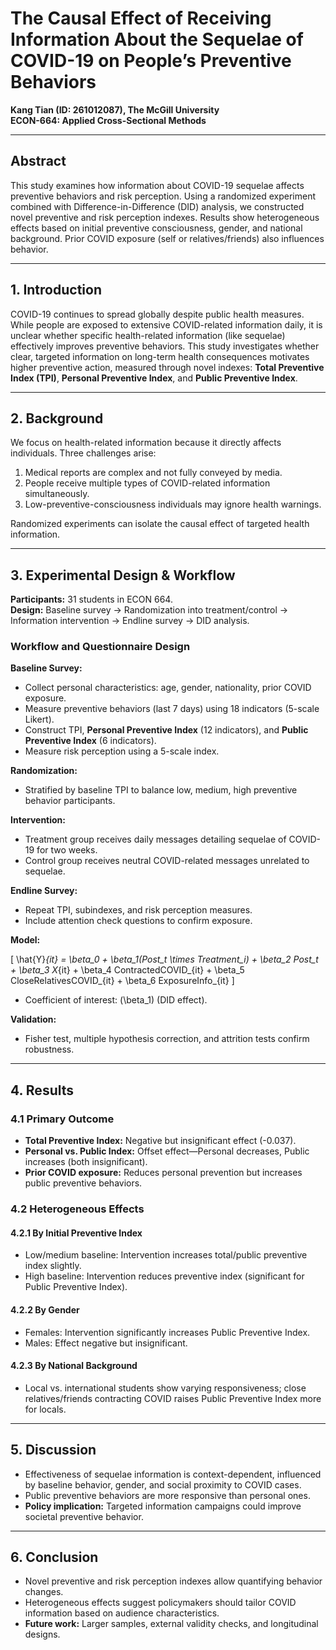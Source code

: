 # The Causal Effect of Receiving Information About the Sequelae of COVID-19 on People’s Preventive Behaviors

**Kang Tian (ID: 261012087), The McGill University**  
**ECON-664: Applied Cross-Sectional Methods**

---

## Abstract

This study examines how information about COVID-19 sequelae affects preventive behaviors and risk perception. Using a randomized experiment combined with Difference-in-Difference (DID) analysis, we constructed novel preventive and risk perception indexes. Results show heterogeneous effects based on initial preventive consciousness, gender, and national background. Prior COVID exposure (self or relatives/friends) also influences behavior.

---

## 1. Introduction

COVID-19 continues to spread globally despite public health measures. While people are exposed to extensive COVID-related information daily, it is unclear whether specific health-related information (like sequelae) effectively improves preventive behaviors. This study investigates whether clear, targeted information on long-term health consequences motivates higher preventive action, measured through novel indexes: **Total Preventive Index (TPI)**, **Personal Preventive Index**, and **Public Preventive Index**.

---

## 2. Background

We focus on health-related information because it directly affects individuals. Three challenges arise:

1. Medical reports are complex and not fully conveyed by media.  
2. People receive multiple types of COVID-related information simultaneously.  
3. Low-preventive-consciousness individuals may ignore health warnings.  

Randomized experiments can isolate the causal effect of targeted health information.

---

## 3. Experimental Design & Workflow

**Participants:** 31 students in ECON 664.  
**Design:** Baseline survey → Randomization into treatment/control → Information intervention → Endline survey → DID analysis.

### Workflow and Questionnaire Design

**Baseline Survey:**
- Collect personal characteristics: age, gender, nationality, prior COVID exposure.
- Measure preventive behaviors (last 7 days) using 18 indicators (5-scale Likert).
- Construct TPI, **Personal Preventive Index** (12 indicators), and **Public Preventive Index** (6 indicators).
- Measure risk perception using a 5-scale index.

**Randomization:**
- Stratified by baseline TPI to balance low, medium, high preventive behavior participants.

**Intervention:**
- Treatment group receives daily messages detailing sequelae of COVID-19 for two weeks.
- Control group receives neutral COVID-related messages unrelated to sequelae.

**Endline Survey:**
- Repeat TPI, subindexes, and risk perception measures.
- Include attention check questions to confirm exposure.

**Model:**

\[
\hat{Y}_{it} = \beta_0 + \beta_1(Post_t \times Treatment_i) + \beta_2 Post_t + \beta_3 X_{it} + \beta_4 ContractedCOVID_{it} + \beta_5 CloseRelativesCOVID_{it} + \beta_6 ExposureInfo_{it}
\]

- Coefficient of interest: \(\beta_1\) (DID effect).

**Validation:**
- Fisher test, multiple hypothesis correction, and attrition tests confirm robustness.

---

## 4. Results

### 4.1 Primary Outcome
- **Total Preventive Index:** Negative but insignificant effect (-0.037).  
- **Personal vs. Public Index:** Offset effect—Personal decreases, Public increases (both insignificant).  
- **Prior COVID exposure:** Reduces personal prevention but increases public preventive behaviors.

### 4.2 Heterogeneous Effects

#### 4.2.1 By Initial Preventive Index
- Low/medium baseline: Intervention increases total/public preventive index slightly.  
- High baseline: Intervention reduces preventive index (significant for Public Preventive Index).

#### 4.2.2 By Gender
- Females: Intervention significantly increases Public Preventive Index.  
- Males: Effect negative but insignificant.

#### 4.2.3 By National Background
- Local vs. international students show varying responsiveness; close relatives/friends contracting COVID raises Public Preventive Index more for locals.

---

## 5. Discussion

- Effectiveness of sequelae information is context-dependent, influenced by baseline behavior, gender, and social proximity to COVID cases.  
- Public preventive behaviors are more responsive than personal ones.  
- **Policy implication:** Targeted information campaigns could improve societal preventive behavior.

---

## 6. Conclusion

- Novel preventive and risk perception indexes allow quantifying behavior changes.  
- Heterogeneous effects suggest policymakers should tailor COVID information based on audience characteristics.  
- **Future work:** Larger samples, external validity checks, and longitudinal designs.
